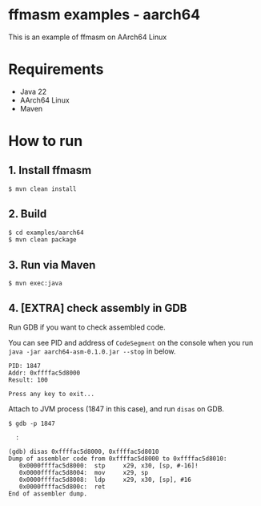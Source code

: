 ffmasm examples - aarch64
===================

This is an example of ffmasm on AArch64 Linux

# Requirements

* Java 22
* AArch64 Linux
* Maven

# How to run

## 1. Install ffmasm

```bash
$ mvn clean install
```

## 2. Build

```bash
$ cd examples/aarch64
$ mvn clean package
```

## 3. Run via Maven

```
$ mvn exec:java
```

## 4. [EXTRA] check assembly in GDB

Run GDB if you want to check assembled code.

You can see PID and address of `CodeSegment` on the console when you run `java -jar aarch64-asm-0.1.0.jar --stop` in below.

```
PID: 1847
Addr: 0xffffac5d8000
Result: 100

Press any key to exit...
```

Attach to JVM process (1847 in this case), and run `disas` on GDB.

```
$ gdb -p 1847

  :

(gdb) disas 0xffffac5d8000, 0xffffac5d8010
Dump of assembler code from 0xffffac5d8000 to 0xffffac5d8010:
   0x0000ffffac5d8000:  stp     x29, x30, [sp, #-16]!
   0x0000ffffac5d8004:  mov     x29, sp
   0x0000ffffac5d8008:  ldp     x29, x30, [sp], #16
   0x0000ffffac5d800c:  ret
End of assembler dump.
```
